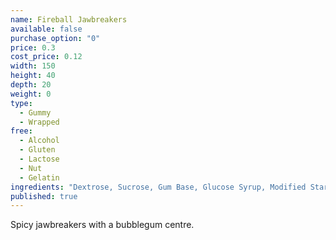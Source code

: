 ```yaml
---
name: Fireball Jawbreakers
available: false
purchase_option: "0"
price: 0.3
cost_price: 0.12
width: 150
height: 40
depth: 20
weight: 0
type: 
  - Gummy
  - Wrapped
free: 
  - Alcohol
  - Gluten
  - Lactose
  - Nut
  - Gelatin
ingredients: "Dextrose, Sucrose, Gum Base, Glucose Syrup, Modified Starch, Glazing Agents: Carnauba Wax, Antioxidant: E321. Colours: E120, E160A"
published: true
---
```

Spicy jawbreakers with a bubblegum centre.